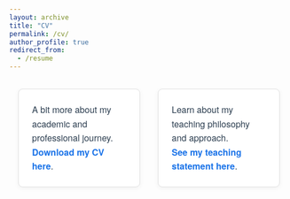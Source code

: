 ```yaml
---
layout: archive
title: "CV"
permalink: /cv/
author_profile: true
redirect_from:
  - /resume
---
```


<style>
  /* Container for the CV cards */
  .cv-container {
    max-width: 900px;
    margin: 2rem auto;
    display: flex;
    flex-direction: column;
    gap: 2rem;
    font-family: 'Helvetica Neue', Helvetica, Arial, sans-serif;
    color: #2c3e50;
    padding: 0 1rem;
  }
  /* Each card styling */
  .cv-card {
    background: #fff;
    border: 1px solid #e0e0e0;
    border-radius: 8px;
    padding: 1.5rem;
    box-shadow: 0 2px 8px rgba(0, 0, 0, 0.05);
    transition: transform 0.2s ease, box-shadow 0.2s ease;
  }
  .cv-card:hover {
    transform: translateY(-4px);
    box-shadow: 0 4px 12px rgba(0, 0, 0, 0.1);
  }
  /* Paragraph inside each card */
  .cv-card p {
    margin: 0;
    font-size: 1rem;
    line-height: 1.6;
  }
  /* Link styling inside cards */
  .cv-card a {
    font-weight: bold;
    text-decoration: none;
    color: #1a73e8;
    border-bottom: 2px solid transparent;
    transition: border-color 0.2s;
  }
  .cv-card a:hover {
    border-color: #1a73e8;
  }
  /* Responsive: two columns on wider screens */
  @media (min-width: 600px) {
    .cv-container {
      flex-direction: row;
    }
    .cv-card {
      flex: 1;
    }
  }
</style>

<div class="cv-container">
  <div class="cv-card">
    <p>
      A bit more about my academic and professional journey. <br>
      <a href="/assets/Nabeel_Maqsood_cv_Feb_2025.pdf" target="_blank">Download my CV here</a>.
    </p>
  </div>
  <div class="cv-card">
    <p>
      Learn about my teaching philosophy and approach. <br>
      <a href="/assets/My Teaching Statement.pdf" target="_blank">See my teaching statement here</a>.
    </p>
  </div>
</div>
